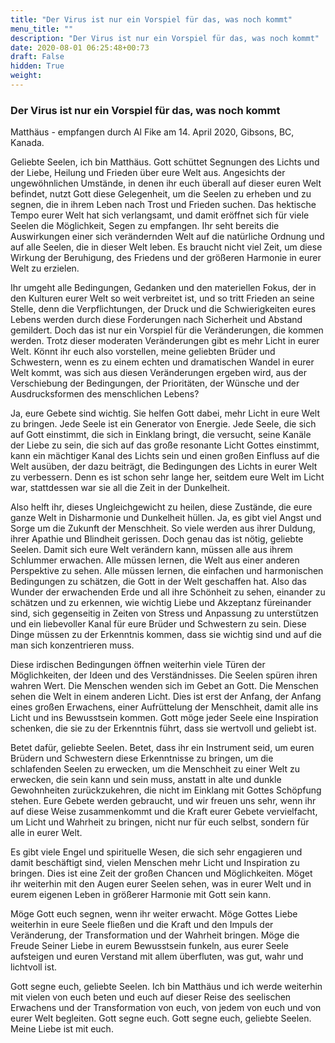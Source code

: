 ```yaml
---
title: "Der Virus ist nur ein Vorspiel für das, was noch kommt"
menu_title: ""
description: "Der Virus ist nur ein Vorspiel für das, was noch kommt"
date: 2020-08-01 06:25:48+00:73
draft: False
hidden: True
weight:
---
```

### Der Virus ist nur ein Vorspiel für das, was noch kommt

Matthäus - empfangen durch Al Fike am 14. April 2020, Gibsons, BC, Kanada.

Geliebte Seelen, ich bin Matthäus. Gott schüttet Segnungen des Lichts und der Liebe, Heilung und Frieden über eure Welt aus. Angesichts der ungewöhnlichen Umstände, in denen ihr euch überall auf dieser euren Welt befindet, nutzt Gott diese Gelegenheit, um die Seelen zu erheben und zu segnen, die in ihrem Leben nach Trost und Frieden suchen. Das hektische Tempo eurer Welt hat sich verlangsamt, und damit eröffnet sich für viele Seelen die Möglichkeit, Segen zu empfangen. Ihr seht bereits die Auswirkungen einer sich verändernden Welt auf die natürliche Ordnung und auf alle Seelen, die in dieser Welt leben. Es braucht nicht viel Zeit, um diese Wirkung der Beruhigung, des Friedens und der größeren Harmonie in eurer Welt zu erzielen.

Ihr umgeht alle Bedingungen, Gedanken und den materiellen Fokus, der in den Kulturen eurer Welt so weit verbreitet ist, und so tritt Frieden an seine Stelle, denn die Verpflichtungen, der Druck und die Schwierigkeiten eures Lebens werden durch diese Forderungen nach Sicherheit und Abstand gemildert. Doch das ist nur ein Vorspiel für die Veränderungen, die kommen werden. Trotz dieser moderaten Veränderungen gibt es mehr Licht in eurer Welt. Könnt ihr euch also vorstellen, meine geliebten Brüder und Schwestern, wenn es zu einem echten und dramatischen Wandel in eurer Welt kommt, was sich aus diesen Veränderungen ergeben wird, aus der Verschiebung der Bedingungen, der Prioritäten, der Wünsche und der Ausdrucksformen des menschlichen Lebens?

Ja, eure Gebete sind wichtig. Sie helfen Gott dabei, mehr Licht in eure Welt zu bringen. Jede Seele ist ein Generator von Energie. Jede Seele, die sich auf Gott einstimmt, die sich in Einklang bringt, die versucht, seine Kanäle der Liebe zu sein, die sich auf das große resonante Licht Gottes einstimmt, kann ein mächtiger Kanal des Lichts sein und einen großen Einfluss auf die Welt ausüben, der dazu beiträgt, die Bedingungen des Lichts in eurer Welt zu verbessern. Denn es ist schon sehr lange her, seitdem eure Welt im Licht war, stattdessen war sie all die Zeit in der Dunkelheit.

Also helft ihr, dieses Ungleichgewicht zu heilen, diese Zustände, die eure ganze Welt in Disharmonie und Dunkelheit hüllen. Ja, es gibt viel Angst und Sorge um die Zukunft der Menschheit. So viele werden aus ihrer Duldung, ihrer Apathie und Blindheit gerissen. Doch genau das ist nötig, geliebte Seelen. Damit sich eure Welt verändern kann, müssen alle aus ihrem Schlummer erwachen. Alle müssen lernen, die Welt aus einer anderen Perspektive zu sehen. Alle müssen lernen, die einfachen und harmonischen Bedingungen zu schätzen, die Gott in der Welt geschaffen hat. Also das Wunder der erwachenden Erde und all ihre Schönheit zu sehen, einander zu schätzen und zu erkennen, wie wichtig Liebe und Akzeptanz füreinander sind, sich gegenseitig in Zeiten von Stress und Anpassung zu unterstützen und ein liebevoller Kanal für eure Brüder und Schwestern zu sein. Diese Dinge müssen zu der Erkenntnis kommen, dass sie wichtig sind und auf die man sich konzentrieren muss.

Diese irdischen Bedingungen öffnen weiterhin viele Türen der Möglichkeiten, der Ideen und des Verständnisses. Die Seelen spüren ihren wahren Wert. Die Menschen wenden sich im Gebet an Gott. Die Menschen sehen die Welt in einem anderen Licht. Dies ist erst der Anfang, der Anfang eines großen Erwachens, einer Aufrüttelung der Menschheit, damit alle ins Licht und ins Bewusstsein kommen. Gott möge jeder Seele eine Inspiration schenken, die sie zu der Erkenntnis führt, dass sie wertvoll und geliebt ist.

Betet dafür, geliebte Seelen. Betet, dass ihr ein Instrument seid, um euren Brüdern und Schwestern diese Erkenntnisse zu bringen, um die schlafenden Seelen zu erwecken, um die Menschheit zu einer Welt zu erwecken, die sein kann und sein muss, anstatt in alte und dunkle Gewohnheiten zurückzukehren, die nicht im Einklang mit Gottes Schöpfung stehen. Eure Gebete werden gebraucht, und wir freuen uns sehr, wenn ihr auf diese Weise zusammenkommt und die Kraft eurer Gebete vervielfacht, um Licht und Wahrheit zu bringen, nicht nur für euch selbst, sondern für alle in eurer Welt.

Es gibt viele Engel und spirituelle Wesen, die sich sehr engagieren und damit beschäftigt sind, vielen Menschen mehr Licht und Inspiration zu bringen. Dies ist eine Zeit der großen Chancen und Möglichkeiten. Möget ihr weiterhin mit den Augen eurer Seelen sehen, was in eurer Welt und in eurem eigenen Leben in größerer Harmonie mit Gott sein kann.

Möge Gott euch segnen, wenn ihr weiter erwacht. Möge Gottes Liebe weiterhin in eure Seele fließen und die Kraft und den Impuls der Veränderung, der Transformation und der Wahrheit bringen. Möge die Freude Seiner Liebe in eurem Bewusstsein funkeln, aus eurer Seele aufsteigen und euren Verstand mit allem überfluten, was gut, wahr und lichtvoll ist.

Gott segne euch, geliebte Seelen. Ich bin Matthäus und ich werde weiterhin mit vielen von euch beten und euch auf dieser Reise des seelischen Erwachens und der Transformation von euch, von jedem von euch und von eurer Welt begleiten. Gott segne euch. Gott segne euch, geliebte Seelen. Meine Liebe ist mit euch.

